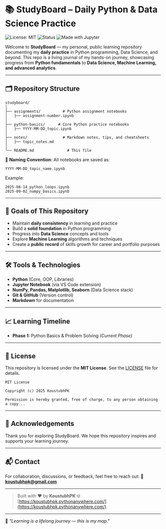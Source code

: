 # 📚 StudyBoard – Daily Python & Data Science Practice

![License: MIT](https://img.shields.io/badge/License-MIT-blue.svg)
![Status](https://img.shields.io/badge/Status-Active-brightgreen)
![Made with Jupyter](https://img.shields.io/badge/Made%20with-Jupyter-orange)

Welcome to **StudyBoard** — my personal, public learning repository documenting my **daily practice** in Python programming, Data Science, and beyond.
This repo is a living journal of my hands-on journey, showcasing progress from **Python fundamentals** to **Data Science, Machine Learning, and advanced analytics**.

---

## 🗂 Repository Structure

```
studyboard/
│
├── assignments/		  # Python assignment notebooks
│   ├── assignment-number.ipynb
│
├── python-basics/		# Core Python practice notebooks
│   ├── YYYY-MM-DD_topic.ipynb
│
├── notes/			      # Markdown notes, tips, and cheatsheets
│   ├── topic_notes.md
│
└── README.md			    # This file
```

📌 **Naming Convention:**
All notebooks are saved as:

```
YYYY-MM-DD_topic_name.ipynb
```

Example:

```
2025-08-14_python_loops.ipynb
2025-09-02_numpy_basics.ipynb
```

---

## 🎯 Goals of This Repository

- Maintain **daily consistency** in learning and practice
- Build a **solid foundation** in Python programming
- Progress into **Data Science** concepts and tools
- Explore **Machine Learning** algorithms and techniques
- Create a **public record** of skills growth for career and portfolio purposes

---

## 🛠 Tools & Technologies

- **Python** (Core, OOP, Libraries)
- **Jupyter Notebook** (via VS Code extension)
- **NumPy, Pandas, Matplotlib, Seaborn** (Data Science stack)
- **Git & GitHub** (Version control)
- **Markdown** for documentation

---

## 📈 Learning Timeline

- **Phase 1:** Python Basics & Problem Solving *(Current Phase)*

---

## 📜 License

This repository is licensed under the **MIT License**.
See the [LICENSE](LICENSE) file for details.

```
MIT License

Copyright (c) 2025 KoustubhPK

Permission is hereby granted, free of charge, to any person obtaining a copy...
```

---

## 🤝 Acknowledgements

Thank you for exploring StudyBoard.
We hope this repository inspires and supports your learning journey.

---

## 📬 Contact

For collaboration, discussions, or feedback, feel free to reach out:
📧 **koustubhpk@gmail.com**

---

> Built with ❤️ by **KoustubhPK**
> 🌐 [https://koustubhpk.pythonanywhere.com/](https://koustubhpk.pythonanywhere.com/)

---

🚀 *"Learning is a lifelong journey — this is my map."*
